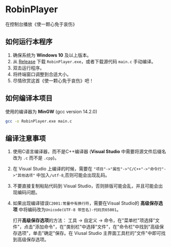 # RobinPlayer
在控制台播放《使一颗心免于哀伤》

## 如何运行本程序
1. 确保系统为 **Windows 10** 及以上版本。
1. 从 [Release](https://github.com/SyrieYume/RobinPlayer/releases) 下载 `RobinPlayer.exe`，或者下载源代码 `main.c` 手动编译。
2. 双击运行程序。
3. 将终端窗口调整到合适大小。
4. 尽情欣赏这首《使一颗心免于哀伤》吧！


## 如何编译本项目
使用的编译器为 **MinGW** (gcc version 14.2.0)
```bash
gcc -o RobinPlayer.exe main.c
```

## 编译注意事项
1. 使用C语言编译器，而不是C++编译器 (**Visual Studio** 中需要将源文件后缀名改为 `.c` 而不是 `.cpp`)。
2. 在 Visual Studio 上编译的时候，需要在 `"项目"->"属性"->"C/C++"->"命令行"->"其他选项"` 中加入`/utf-8`,否则可能会出现乱码。
3. 不要直接复制粘贴代码到 Visual Studio，否则排版可能会乱，并且可能会出现编码问题。
4. 如果出现编译错误`C2001:常量中有换行符`，需要在Visual Studio的 **高级保存选项** 中将编码改为`Unicode(UTF-8 带签名)-代码页65001`。
   
   打开**高级保存选项**的方法：
   工具 -> 自定义 -> 命令，在"菜单栏"项选择"文件"，点击"添加命令"，在"类别栏"中选择"文件"，在"命令栏"中找到"高级保存选项"，单击"确定"保存。在 Viusal Studio 主界面工具栏的"文件"中即可找到高级保存选项。
